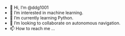 - 👋 Hi, I’m @ddg1001
- 👀 I’m interested in machine learning.
- 🌱 I’m currently learning Python.
- 💞️ I’m looking to collaborate on autonomous navigation.
- 📫 How to reach me ...

<!---
ddg1001/ddg1001 is a ✨ special ✨ repository because its `README.md` (this file) appears on your GitHub profile.
You can click the Preview link to take a look at your changes.
--->
